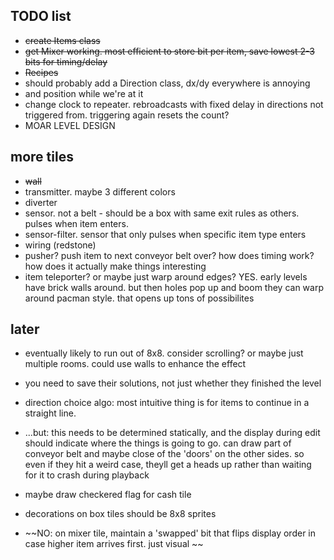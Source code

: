
## TODO list

- ~~create Items class~~
- ~~get Mixer working.  most efficient to store bit per item, save lowest 2-3 bits for timing/delay~~
- ~~Recipes~~
- should probably add a Direction class, dx/dy everywhere is annoying
- and position while we're at it
- change clock to repeater.  rebroadcasts with fixed delay in directions not triggered from.  triggering again resets the count?
- MOAR LEVEL DESIGN

## more tiles
- ~~wall~~
- transmitter.  maybe 3 different colors
- diverter
- sensor.  not a belt - should be a box with same exit rules as others.  pulses when item enters.
- sensor-filter.  sensor that only pulses when specific item type enters
- wiring (redstone)
- pusher?  push item to next conveyor belt over?  how does timing work?  how does it actually make things interesting
- item teleporter?  or maybe just warp around edges?  YES.  early levels have brick walls around.  but then holes pop up and boom they can warp around pacman style.  that opens up tons of possibilites


## later
- eventually likely to run out of 8x8.  consider scrolling?  or maybe just multiple rooms.  could use walls to enhance the effect
- you need to save their solutions, not just whether they finished the level

- direction choice algo: most intuitive thing is for items to continue in a straight line.
- ...but: this needs to be determined statically, and the display during edit should indicate where the things is going to go.  can draw part of conveyor belt and maybe close of the 'doors' on the other sides.  so even if they hit a weird case, theyll get a heads up rather than waiting for it to crash during playback

- maybe draw checkered flag for cash tile
- decorations on box tiles should be 8x8 sprites
- ~~NO: on mixer tile, maintain a 'swapped' bit that flips display order in case higher item arrives first.  just visual ~~
